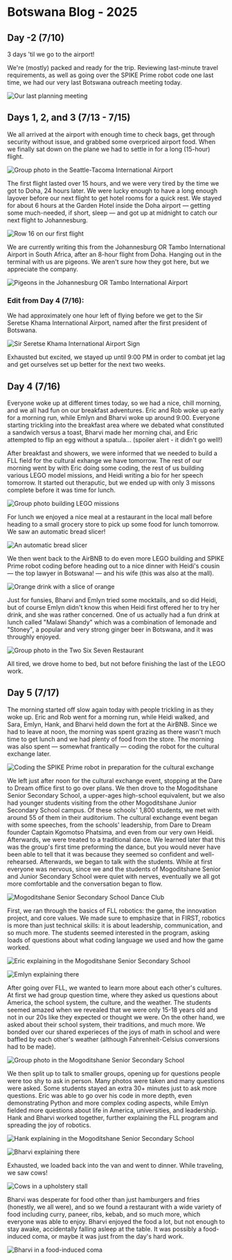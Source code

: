 # Botswana Blog - 2025

## Day -2 (7/10)

3 days 'til we go to the airport!

We're (mostly) packed and ready for the trip. Reviewing last-minute travel requirements, as well as going over the SPIKE Prime robot code one last time, we had our very last Botswana outreach meeting today.

![Our last planning meeting](botswana_images/Planning%20meeting.jpg)

## Days 1, 2, and 3 (7/13 - 7/15)

We all arrived at the airport with enough time to check bags, get through security without issue, and grabbed some overpriced airport food. When we finally sat down on the plane we had to settle in for a long (15-hour) flight.

![Group photo in the Seattle-Tacoma International Airport](botswana_images/Johannesburg%20Airport.jpg)

The first flight lasted over 15 hours, and we were very tired by the time we got to Doha, 24 hours later. We were lucky enough to have a long enough layover before our next flight to get hotel rooms for a quick rest. We stayed for about 6 hours at the Garden Hotel inside the Doha airport — getting some much-needed, if short, sleep — and got up at midnight to catch our next flight to Johannesburg.

![Row 16 on our first flight](botswana_images/Airplane.jpg)

We are currently writing this from the Johannesburg OR Tambo International Airport in South Africa, after an 8-hour flight from Doha. Hanging out in the terminal with us are pigeons. We aren't sure how they got here, but we appreciate the company.

![Pigeons in the Johannesburg OR Tambo International Airport](botswana_images/Pigeons.jpg)

### Edit from Day 4 (7/16):

We had approximately one hour left of flying before we get to the Sir Seretse Khama International Airport, named after the first president of Botswana.

![Sir Seretse Khama International Airport Sign](botswana_images/Gaborone%20Airport.jpg)

Exhausted but excited, we stayed up until 9:00 PM in order to combat jet lag and get ourselves set up better for the next two weeks.

## Day 4 (7/16)

Everyone woke up at different times today, so we had a nice, chill morning, and we all had fun on our breakfast adventures. Eric and Rob woke up early for a morning run, while Emlyn and Bharvi woke up around 9:00. Everyone starting trickling into the breakfast area where we debated what constituted a sandwich versus a toast, Bharvi made her morning chai, and Eric attempted to flip an egg without a spatula... (spoiler alert - it didn't go well!) 

After breakfast and showers, we were informed that we needed to build a FLL field for the cultural exhange we have tomorrow. The rest of our morning went by with Eric doing some coding, the rest of us building various LEGO model missions, and Heidi writing a bio for her speech tomorrow. It started out theraputic, but we ended up with only 3 missons complete before it was time for lunch.  

![Group photo building LEGO missions](botswana_images/LEGO%20mission%20building.jpg)

For lunch we enjoyed a nice meal at a restaurant in the local mall before heading to a small grocery store to pick up some food for lunch tomorrow. We saw an automatic bread slicer!

![An automatic bread slicer](botswana_images/Bread%20cutter.jpg)

We then went back to the AirBNB to do even more LEGO building and SPIKE Prime robot coding before heading out to a nice dinner with Heidi's cousin — the top lawyer in Botswana! — and his wife (this was also at the mall).

![Orange drink with a slice of orange](botswana_images/Orange%20drink.jpg)

Just for funsies, Bharvi and Emlyn tried some mocktails, and so did Heidi, but of course Emlyn didn't know this when Heidi first offered her to try her drink, and she was rather concerned. One of us actually had a fun drink at lunch called "Malawi Shandy" which was a combination of lemonade and "Stoney", a popular and very strong ginger beer in Botswana, and it was throughly enjoyed.

![Group photo in the Two Six Seven Restaurant](botswana_images/267%20Restaurant.jpg)

All tired, we drove home to bed, but not before finishing the last of the LEGO work.

## Day 5 (7/17)

The morning started off slow again today with people trickling in as they woke up. Eric and Rob went for a morning run, while Heidi walked, and Sara, Emlyn, Hank, and Bharvi held down the fort at the AirBNB. Since we had to leave at noon, the morning was spent grazing as there wasn't much time to get lunch and we had plenty of food from the store. The morning was also spent — somewhat frantically — coding the robot for the cultural exchange later.

![Coding the SPIKE Prime robot in preparation for the cultural exchange](botswana_images/SPIKE%20Prime%20robot%20coding.jpg)

We left just after noon for the cultural exchange event, stopping at the Dare to Dream office first to go over plans. We then drove to the Mogoditshane Senior Secondary School, a upper-ages high-school equivalent, but we also had younger students visiting from the other Mogoditshane Junior Secondary School campus. Of these schools' 1,800 students, we met with around 55 of them in their auditorium. The cultural exchange event began with some speeches, from the schools' leadership, from Dare to Dream founder Captain Kgomotso Phatsima, and even from our very own Heidi. Afterwards, we were treated to a traditional dance. We learned later that this was the group's first time preforming the dance, but you would never have been able to tell that it was because they seemed so confident and well-rehearsed. Afterwards, we began to talk with the students. While at first everyone was nervous, since we and the students of Mogoditshane Senior and Junior Secondary School were quiet with nerves, eventually we all got more comfortable and the conversation began to flow.

![Mogoditshane Senior Secondary School Dance Club](botswana_images/Traditional%20dance.jpg)


First, we ran through the basics of FLL robotics: the game, the innovation project, and core values. We made sure to emphasize that in FIRST, robotics is more than just technical skills: it is about leadership, communication, and so much more. The students seemed interested in the program, asking loads of questions about what coding language we used and how the game worked.

![Eric explaining in the Mogoditshane Senior Secondary School](botswana_images/Eric%20explaining.jpg)

![Emlyn explaining there](botswana_images/Emlyn%20explaining.jpg)

After going over FLL, we wanted to learn more about each other's cultures. At first we had group question time, where they asked us questions about America, the school system, the culture, and the weather. The students seemed amazed when we revealed that we were only 15-18 years old and not in our 20s like they expected or thought we were. On the other hand, we asked about their school system, their traditions, and much more. We bonded over our shared experieces of the joys of math in school and were baffled by each other's weather (although Fahrenheit-Celsius conversions had to be made).

![Group photo in the Mogoditshane Senior Secondary School](botswana_images/Mogoditshane%20cultural%20exchange%20group%20picture.jpg)

We then split up to talk to smaller groups, opening up for questions people were too shy to ask in person. Many photos were taken and many questions were asked. Some students stayed an extra 30+ minutes just to ask more questions. Eric was able to go over his code in more depth, even demonstrating Python and more complex coding aspects, while Emlyn fielded more questions about life in America, universities, and leadership. Hank and Bharvi worked together, further explaining the FLL program and spreading the joy of robotics.

![Hank explaining in the Mogoditshane Senior Secondary School](botswana_images/Hank%20explaining.jpg)

![Bharvi explaining there](botswana_images/Bharvi%20explaining.jpg)

Exhausted, we loaded back into the van and went to dinner. While traveling, we saw cows!

![Cows in a upholstery stall](botswana_images/Cows.jpg)

Bharvi was desperate for food other than just hamburgers and fries (honestly, we all were), and so we found a restaurant with a wide variety of food including curry, paneer, ribs, kebab, and so much more, which everyone was able to enjoy. Bharvi enjoyed the food a lot, but not enough to stay awake, accidentally falling asleep at the table. It was possibly a food-induced coma, or maybe it was just from the day's hard work.

![Bharvi in a food-induced coma](botswana_images/Bharvi%20sleeping.jpg)